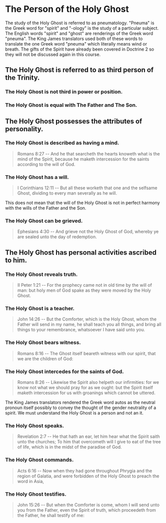 # The Person of the Holy Ghost

The study of the Holy Ghost is referred to as pneumatology. "Pneuma" is the Greek word for "spirit" and "-ology" is the study of a particular subject. The English words "spirit" and "ghost" are renderings of the Greek word "pneuma". The King James translators used both of these words to translate the one Greek word "pneuma" which literally means wind or breath. The gifts of the Spirit have already been covered in Doctrine 2 so they will not be discussed again in this course.

## The Holy Ghost is referred to as third person of the Trinity.

### The Holy Ghost is not third in power or position.

### The Holy Ghost is equal with The Father and The Son.

## The Holy Ghost possesses the attributes of personality.

### The Holy Ghost is described as having a mind.

> Romans 8:27 -- And he that searcheth the hearts knoweth what is the mind of the Spirit, because he maketh intercession for the saints according to the will of God.

### The Holy Ghost has a will.

> I Corinthians 12:11 -- But all these worketh that one and the selfsame Ghost, dividing to every man severally as he will.

This does not mean that the will of the Holy Ghost is not in perfect harmony with the wills of the Father and the Son.

### The Holy Ghost can be grieved.

> Ephesians 4:30 -- And grieve not the Holy Ghost of God, whereby ye are sealed unto the day of redemption.

## The Holy Ghost has personal activities ascribed to him.

### The Holy Ghost reveals truth.

> II Peter 1:21 -- For the prophecy came not in old time by the will of man: but holy men of God spake as they were moved by the Holy Ghost.

### The Holy Ghost is a teacher.

> John 14:26 -- But the Comforter, which is the Holy Ghost, whom the Father will send in my name, he shall teach you all things, and bring all things to your remembrance, whatsoever I have said unto you.

### The Holy Ghost bears witness.

> Romans 8:16 -- The Ghost itself beareth witness with our spirit, that we are the children of God:

### The Holy Ghost intercedes for the saints of God.

> Romans 8:26 -- Likewise the Spirit also helpeth our infirmities: for we know not what we should pray for as we ought: but the Spirit itself maketh intercession for us with groanings which cannot be uttered.

The King James translators rendered the Greek word autos as the neutral pronoun itself possibly to convey the thought of the gender neutrality of a spirit. We must understand the Holy Ghost is a person and not an it.

### The Holy Ghost speaks.

> Revelation 2:7 -- He that hath an ear, let him hear what the Spirit saith unto the churches; To him that overcometh will I give to eat of the tree of life, which is in the midst of the paradise of God.

### The Holy Ghost commands.

> Acts 6:16 -- Now when they had gone throughout Phrygia and the region of Galatia, and were forbidden of the Holy Ghost to preach the word in Asia,

### The Holy Ghost testifies.

> John 15:26 -- But when the Comforter is come, whom I will send unto you from the Father, even the Spirit of truth, which proceedeth from the Father, he shall testify of me: